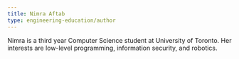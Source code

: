 ```yaml
---
title: Nimra Aftab
type: engineering-education/author
---
```

Nimra is a third year Computer Science student at University of Toronto. Her interests are low-level programming, information security, and robotics.
